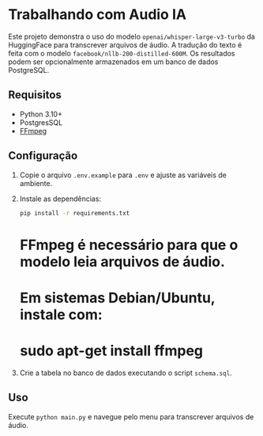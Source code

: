 # Trabalhando com Audio IA

Este projeto demonstra o uso do modelo `openai/whisper-large-v3-turbo` da HuggingFace para transcrever arquivos de áudio. A tradução do texto é feita com o modelo `facebook/nllb-200-distilled-600M`. Os resultados podem ser opcionalmente armazenados em um banco de dados PostgreSQL.

## Requisitos
- Python 3.10+
- PostgresSQL
- [FFmpeg](https://ffmpeg.org/)

## Configuração
1. Copie o arquivo `.env.example` para `.env` e ajuste as variáveis de ambiente.
2. Instale as dependências:
   ```bash
   pip install -r requirements.txt
   ```
   # FFmpeg é necessário para que o modelo leia arquivos de áudio.
   # Em sistemas Debian/Ubuntu, instale com:
   # sudo apt-get install ffmpeg

3. Crie a tabela no banco de dados executando o script `schema.sql`.

## Uso
Execute `python main.py` e navegue pelo menu para transcrever arquivos de áudio.
